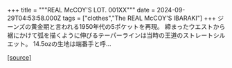 +++
title = """REAL McCOY'S LOT. 001XX"""
date = 2024-09-29T04:53:58.000Z
tags = ["clothes","The REAL McCOY'S IBARAKI"]
+++
ジーンズの黄金期と言われる1950年代の5ポケットを再現。 締まったウエストから裾にかけて弧を描くように伸びるテーパーラインは当時の王道のストレートシルエット。 14.5ozの生地は端番手と呼...

[[source]](https://the-realmccoys.ocnk.net/product/836)
